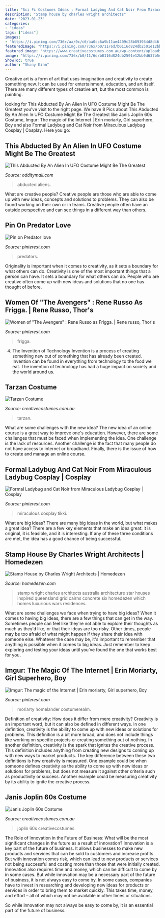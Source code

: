 ```yaml
---
title: "Sci Fi Costumes Ideas : Formal Ladybug And Cat Noir From Miraculous Ladybug Cosplay"
description: "Stamp house by charles wright architects"
date: "2023-01-23"
categories:
- "ideas"
tags: ["ideas"]
images:
- "https://i.pinimg.com/736x/aa/0c/c6/aa0cc6a9b11ae4409c28b893964d8d46--rene-russo-thor-marvel.jpg"
featuredImage: "https://i.pinimg.com/736x/b0/11/6d/b0116d824db2501e12bb0d637b5cba78--predator-costume-aliens.jpg"
featured_image: "https://www.creativecostumes.com.au/wp-content/uploads/2017/03/hippy-female-768x1024.jpg"
image: "https://i.pinimg.com/736x/b0/11/6d/b0116d824db2501e12bb0d637b5cba78--predator-costume-aliens.jpg"
ShowToc: true
author: "Shany Kihn"
---
```



Creative art is a form of art that uses imagination and creativity to create something new. It can be used for entertainment, education, and art itself. There are many different types of creative art, but the most common is painting.

	

		
looking for This Abducted By An Alien In UFO Costume Might Be The Greatest you've visit to the right page. We have 8 Pics about This Abducted By An Alien In UFO Costume Might Be The Greatest like Janis Joplin 60s Costume, Imgur: The magic of the Internet | Erin moriarty, Girl superhero, Boy and also Formal Ladybug and Cat Noir from Miraculous Ladybug Cosplay | Cosplay. Here you go:
		
    
## This Abducted By An Alien In UFO Costume Might Be The Greatest

<img loading=lazy src="https://odditymall.com/includes/content/upload/this-abducted-by-an-alien-in-ufo-costume-might-be-the-greatest-halloween-idea-ever-8953.jpg" onerror="this.onerror=null;this.src='https://tse3.mm.bing.net/th?id=OIP.sUArY555Z_kafHp1S0efcAHaKf&amp;pid=15.1';" alt="This Abducted By An Alien In UFO Costume Might Be The Greatest">

_Source: odditymall.com_

>abducted aliens. 

	

What are creative people?
Creative people are those who are able to come up with new ideas, concepts and solutions to problems. They can also be found working on their own or in teams. Creative people often have an outside perspective and can see things in a different way than others.

    
## Pin On Predator Love

<img loading=lazy src="https://i.pinimg.com/736x/b0/11/6d/b0116d824db2501e12bb0d637b5cba78--predator-costume-aliens.jpg" onerror="this.onerror=null;this.src='https://tse2.mm.bing.net/th?id=OIP.GH9oMJEMNc4rSn0VIy9sggAAAA&amp;pid=15.1';" alt="Pin on Predator love">

_Source: pinterest.com_

>predators. 

	

Originality is important when it comes to creativity, as it sets a boundary for what others can do.
Creativity is one of the most important things that a person can have. It sets a boundary for what others can do. People who are creative often come up with new ideas and solutions that no one has thought of before.

    
## Women Of &quot;The Avengers&quot; : Rene Russo As Frigga. | Rene Russo, Thor&#039;s

<img loading=lazy src="https://i.pinimg.com/736x/aa/0c/c6/aa0cc6a9b11ae4409c28b893964d8d46--rene-russo-thor-marvel.jpg" onerror="this.onerror=null;this.src='https://tse4.mm.bing.net/th?id=OIP.mYEDTQSv8Pi8XAnBXD_0hwAAAA&amp;pid=15.1';" alt="Women of &quot;The Avengers&quot; : Rene Russo as Frigga. | Rene russo, Thor&#039;s">

_Source: pinterest.com_

>frigga. 

	

4. The Invention of Technology
Invention is a process of creating something new out of something that has already been created. Invention can be found in everything from technology to the food we eat. The invention of technology has had a huge impact on society and the world around us.

    
## Tarzan Costume

<img loading=lazy src="https://www.creativecostumes.com.au/wp-content/uploads/2012/12/Tarzan-640x1024.jpg" onerror="this.onerror=null;this.src='https://tse1.mm.bing.net/th?id=OIP.bXgeQH6PAIU-0VgFnt32lgHaL2&amp;pid=15.1';" alt="Tarzan Costume">

_Source: creativecostumes.com.au_

>tarzan. 

	

What are some challenges with the new idea?
The new idea of an online course is a great way to improve one's education. However, there are some challenges that must be faced when implementing the idea. One challenge is the lack of resources. Another challenge is the fact that many people do not have access to internet or broadband. Finally, there is the issue of how to create and manage an online course.

    
## Formal Ladybug And Cat Noir From Miraculous Ladybug Cosplay | Cosplay

<img loading=lazy src="https://i.pinimg.com/736x/7f/bd/cc/7fbdccad99e6065e0d97914ead22536d--miraculous-ladybug-ladybugs.jpg" onerror="this.onerror=null;this.src='https://tse1.mm.bing.net/th?id=OIP.g_ys-jVOPnRG4wwZzcHz9wHaLH&amp;pid=15.1';" alt="Formal Ladybug and Cat Noir from Miraculous Ladybug Cosplay | Cosplay">

_Source: pinterest.com_

>miraculous cosplay tikki. 

	

What are big ideas?
There are many big ideas in the world, but what makes a great idea? There are a few key elements that make an idea great: it is original, it is feasible, and it is interesting. If any of these three conditions are met, the idea has a good chance of being successful.

    
## Stamp House By Charles Wright Architects | Homedezen

<img loading=lazy src="http://www.homedezen.com/wp-content/uploads/2015/09/Stamp-House-by-Charles-Wright-Architects-08.jpg" onerror="this.onerror=null;this.src='https://tse4.mm.bing.net/th?id=OIP.MqelRBOmHDw_Wem5shGcRQHaDn&amp;pid=15.1';" alt="Stamp House by Charles Wright Architects | Homedezen">

_Source: homedezen.com_

>stamp wright charles architects australia architecture star houses inspired queensland grid cairns concrete six homedezen which homes luxurious wars residences. 

	

What are some challenges we face when trying to have big ideas?
When it comes to having big ideas, there are a few things that can get in the way. Sometimes people can feel like they're not able to explore their thoughts as much as they'd like, or that their ideas are too risky. Other times, people may be too afraid of what might happen if they share their idea with someone else. Whatever the case may be, it's important to remember that anything is possible when it comes to big ideas. Just remember to keep exploring and testing your ideas until you've found the one that works best for you.

    
## Imgur: The Magic Of The Internet | Erin Moriarty, Girl Superhero, Boy

<img loading=lazy src="https://i.pinimg.com/736x/8c/7f/ed/8c7fedf73b3d0f5fcfde441b0ead0505.jpg" onerror="this.onerror=null;this.src='https://tse2.mm.bing.net/th?id=OIP.u6XGhiHP0wpzcfGxezrcQAHaLd&amp;pid=15.1';" alt="Imgur: The magic of the Internet | Erin moriarty, Girl superhero, Boy">

_Source: pinterest.com_

>moriarty homelander costumerealm. 

	

Definition of creativity: How does it differ from mere creativity?
Creativity is an important word, but it can also be defined in different ways. In one definition, creativity is the ability to come up with new ideas or solutions for problems. This definition is a bit more broad, and does not include things like working on specific projects or creating something out of nothing. In another definition, creativity is the spark that ignites the creative process. This definition includes anything from creating new designs to coming up with new ways to market products. The key difference between these two definitions is how creativity is measured. One example could be when someone defines creativity as the ability to come up with new ideas or solutions for problems, but does not measure it against other criteria such as productivity or success. Another example could be measuring creativity by its ability to ignite the creative process.

    
## Janis Joplin 60s Costume

<img loading=lazy src="https://www.creativecostumes.com.au/wp-content/uploads/2017/03/hippy-female-768x1024.jpg" onerror="this.onerror=null;this.src='https://tse3.mm.bing.net/th?id=OIP.stjBy-MG85BEdls2tA5J4AHaJ4&amp;pid=15.1';" alt="Janis Joplin 60s Costume">

_Source: creativecostumes.com.au_

>joplin 60s creativecostumes. 

	

The Role of Innovation in the Future of Business: What will be the most significant changes in the future as a result of innovation?
Innovation is a key part of the future of business. It allows businesses to make new products and services that can be sold to customers and increase profits. But with innovation comes risk, which can lead to new products or services not being successful and costing more than those that were initially created. Innovation also requires time and money, which can be difficult to come by in some cases.
But while innovation may be a necessary part of the future of business, it is not always easy to come by. In some cases, companies have to invest in researching and developing new ideas for products or services in order to bring them to market quickly. This takes time, money, and effort – all of which may not be available in other times or situations.

So while innovation may not always be easy to come by, it is an essential part of the future of business.

